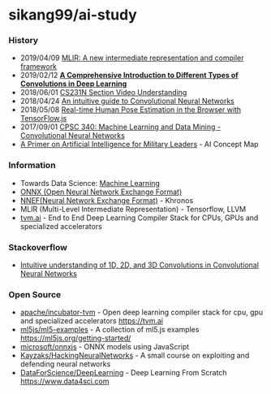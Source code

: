 # sikang99/ai-study

### History
- 2019/04/09 [MLIR: A new intermediate representation and compiler framework](https://medium.com/tensorflow/mlir-a-new-intermediate-representation-and-compiler-framework-beba999ed18d)
- 2019/02/12 [**A Comprehensive Introduction to Different Types of Convolutions in Deep Learning**](https://towardsdatascience.com/a-comprehensive-introduction-to-different-types-of-convolutions-in-deep-learning-669281e58215) 
- 2018/06/01 [CS231N Section Video Understanding](http://cs231n.stanford.edu/slides/2018/cs231n_2018_ds08.pdf)
- 2018/04/24 [An intuitive guide to Convolutional Neural Networks](https://www.freecodecamp.org/news/an-intuitive-guide-to-convolutional-neural-networks-260c2de0a050/)
- 2018/05/08 [Real-time Human Pose Estimation in the Browser with TensorFlow.js](https://medium.com/tensorflow/real-time-human-pose-estimation-in-the-browser-with-tensorflow-js-7dd0bc881cd5)
- 2017/09/01 [CPSC 340: Machine Learning and Data Mining - Convolutional Neural Networks](https://www.cs.ubc.ca/~schmidtm/Courses/340-F17/L33.pdf)
- [A Primer on Artificial Intelligence for Military Leaders](https://smallwarsjournal.com/jrnl/art/primer-artificial-intelligence-military-leaders) - AI Concept Map



### Information
- Towards Data Science: [Machine Learning](https://towardsdatascience.com/machine-learning/home)
- [ONNX (Open Neural Network Exchange Format)](https://onnx.ai/)
- [NNEF(Neural Network Exchange Format)](https://www.khronos.org/nnef) - Khronos
- MLIR (Multi-Level Intermediate Representation) - Tensorflow, LLVM
- [tvm.ai](https://tvm.ai/) - End to End Deep Learning Compiler Stack for CPUs, GPUs and specialized accelerators


### Stackoverflow
- [Intuitive understanding of 1D, 2D, and 3D Convolutions in Convolutional Neural Networks](https://stackoverflow.com/questions/42883547/intuitive-understanding-of-1d-2d-and-3d-convolutions-in-convolutional-neural-n)


### Open Source
- [apache/incubator-tvm](https://github.com/apache/incubator-tvm) - Open deep learning compiler stack for cpu, gpu and specialized accelerators https://tvm.ai
- [ml5js/ml5-examples](https://github.com/ml5js/ml5-examples) - A collection of ml5.js examples https://ml5js.org/getting-started/
- [microsoft/onnxjs](https://github.com/microsoft/onnxjs) - ONNX models using JavaScript
- [Kayzaks/HackingNeuralNetworks](https://github.com/Kayzaks/HackingNeuralNetworks) - A small course on exploiting and defending neural networks
- [DataForScience/DeepLearning](https://github.com/DataForScience/DeepLearning) - Deep Learning From Scratch https://www.data4sci.com

